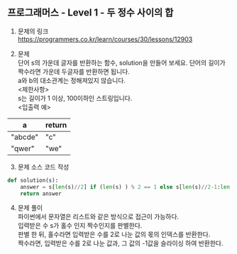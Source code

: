 프로그래머스 - Level 1 - 두 정수 사이의 합       
-------------

1. 문제의 링크   
https://programmers.co.kr/learn/courses/30/lessons/12903         

2. 문제    
단어 s의 가운데 글자를 반환하는 함수, solution을 만들어 보세요. 단어의 길이가 짝수라면 가운데 두글자를 반환하면 됩니다.       
a와 b의 대소관계는 정해져있지 않습니다.     
<제한사항>      
s는 길이가 1 이상, 100이하인 스트링입니다.                       
<입출력 예>                 

|a|return|        
|-|----|    
|"abcde"|"c"|   
|"qwer"|"we"|       
   
3. 문제 소스 코드 작성      
```python
def solution(s): 
    answer = s[len(s)//2] if (len(s) ) % 2 == 1 else s[len(s)//2-1:len(s)//2+1]
    return answer
```

4. 문제 풀이    
파이썬에서 문자열은 리스트와 같은 방식으로 접근이 가능하다.       
입력받은 수 s가 홀수 인지 짝수인지를 판별한다.     
판별 한 뒤, 홀수라면 입력받은 수를 2로 나눈 값의 몫의 인덱스를 반환한다.     
짝수라면, 입력받은 수를 2로 나눈 값과, 그 값의 -1값을 슬라이싱 하여 반환한다.     
